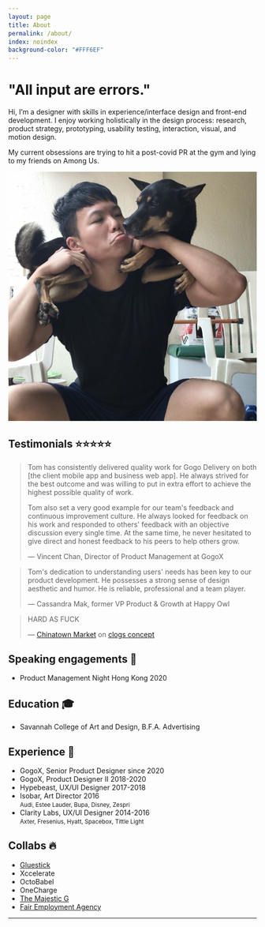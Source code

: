 ```yaml
---
layout: page
title: About
permalink: /about/
index: noindex
background-color: "#FFF6EF"
---
```


<div class="section big-text grid grid-d3-m1 tofadein">
  <div class="grid-item span-2">
    <h1>"All input are errors."</h1>
    <p>Hi, I’m a designer with skills in experience/interface design and front-end development. I enjoy working holistically in the design process: research, product strategy, prototyping, usability testing, interaction, visual, and motion design.</p>
    <p>My current obsessions are trying to hit a post-covid PR at the gym and lying to my friends on Among Us.</p>  
  </div>
  <div class="grid-item">
    <img src="/assets/me-4.jpg" class="pp"/>
  </div>
</div>

<div class="section grid grid-d3-m1 tofadein">
  <div class="grid-item span-2">
    <h2>Testimonials ⭐⭐⭐⭐⭐</h2>
    <blockquote>
      <p>Tom has consistently delivered quality work for Gogo Delivery on both [the client mobile app and business web app]. He always strived for the best outcome and was willing to put in extra effort to achieve the highest possible quality of work.</p>
      <p>Tom also set a very good example for our team's feedback and continuous improvement culture. He always looked for feedback on his work and responded to others' feedback with an objective discussion every single time. At the same time, he never hesitated to give direct and honest feedback to his peers to help others grow.</p>      
      <div class="quote-person">
        <div>
          — Vincent Chan, Director of Product Management at GogoX
        </div>
      </div>
    </blockquote>
    <blockquote>
      <p>Tom's dedication to understanding users' needs has been key to our product development. He possesses a strong sense of design aesthetic and humor. He is reliable, professional and a team player.</p>
      <div class="quote-person">
        <div>
          — Cassandra Mak, former VP Product & Growth at Happy Owl
        </div>
      </div>
    </blockquote>
    <blockquote>
      <p>HARD AS FUCK</p>
      <div class="quote-person">
        <div>
          — <a href="https://www.instagram.com/chinatownmarket/?hl=en">Chinatown Market</a> on <a href="https://www.instagram.com/p/BbON8ZGhCOO/">clogs concept</a>
        </div>
      </div>
    </blockquote>
  </div>
</div>
<!--
<div class="section grid grid-d3-m1 tofadein">
  <div class="grid-item span-2">
    <blockquote>
      <p>Just chop it with the scissors</p>
      <div class="quote-person">
        <div>
          <img src="https://yt3.ggpht.com/a/AATXAJznHrEFWWm1tbb7DitP_rHOCY9rmi0OuYYzdiHH3A=s88-c-k-c0x00ffffff-no-rj" class="pp"/>
        </div>
        <div>
          <a href="https://www.youtube.com/channel/UCZFmxd9L1btyXig-2Dp9XnA">Chicken Connoisseur</a> on <a href="https://www.youtube.com/watch?v=NNa0dui6Dpw">zip tie removal tutorial</a>
        </div>
      </div>
    </blockquote>
    <blockquote>
      <p>Yours is better</p>
      <div class="quote-person">
        <div>
          <img src="https://yt3.ggpht.com/a/AATXAJzkQ1uJ_MkBbH29qQwqB6_rRtZhYhyUPFEVzsgqNg=s88-c-k-c0x00ffffff-no-rj" class="pp"/>
        </div>
        <div>
          <a href="https://www.youtube.com/channel/UCXiEAOp6sI6Fye5UqwQcXWw">thewinekone</a>
        </div>
      </div>
    </blockquote>
    <blockquote>
      <p>Tom's dedication to understanding users' needs has been key to our product development. He possesses a strong sense of design aesthetic and humor. He is reliable, professional and a team player.</p>
      <div class="quote-person">
        <div>
          <img src="https://media-exp1.licdn.com/dms/image/C5103AQFh9IXmjH--6w/profile-displayphoto-shrink_100_100/0?e=1607558400&v=beta&t=HMc3YvXPKzayp40kdkiXrfpJTvxpZjVm_C438tVbN7c" class="pp"/>
        </div>
        <div>
          Cassandra Mak, former VP Product & Growth at Happy Owl
        </div>
      </div>
    </blockquote>
    <blockquote>
      <p>Tom has a great intuition and will work hard & well to deliver something beyond expectations. He's an excellent team player and does more than expected to simplify other's work. I hope we will have another chance to work together in the future!</p>
      <div class="quote-person">
        <div>
          <img src="https://media-exp1.licdn.com/dms/image/C4E03AQHTsP0XMsm8Bw/profile-displayphoto-shrink_100_100/0?e=1607558400&v=beta&t=8y3yKQ3K_yJdrgRtSOcw45BH1nUs4Eg4Ev8coC18mPY" class="pp"/>
        </div>
        <div>
          Matthieu Bodin, former Project Manager at Clarity Labs
        </div>
      </div>
    </blockquote>
  </div>
</div>
-->


<div class="section grid grid-d2-m1 tofadein">
  
  <div class="grid-item">
    <h2>Speaking engagements 🎤</h2>
    <ul class="list-reset">
      <li>Product Management Night Hong Kong 2020</li>
    </ul>
  </div>
   <div class="grid-item">
    <h2>Education 🎓</h2>
    <ul class="list-reset">
      <li>Savannah College of Art and Design, B.F.A. Advertising</li>
    </ul>
  </div> 
  <div class="grid-item">
    <h2>Experience 🧠</h2>
    <ul class="list-reset">
      <li>GogoX, Senior Product Designer since 2020</li>
      <li>GogoX, Product Designer II 2018-2020</li>
      <li>Hypebeast, UX/UI Designer 2017-2018</li>
      <li>Isobar, Art Director 2016<br><small>Audi, Estee Lauder, Bupa, Disney, Zespri</small></li>
      <li>Clarity Labs, UX/UI Designer 2014-2016<br><small>Axter, Fresenius, Hyatt, Spacebox, Tittle Light</small></li>
    </ul>
  </div>  
  <div class="grid-item">
    <h2>Collabs 🔥</h2>
    <ul class="list-reset">
      <li><a href="https://www.instagram.com/gluestickent/?hl=en">Gluestick</a></li>
      <li>Xccelerate</li>
      <li>OctoBabel</li>
      <li>OneCharge</li>
      <li><a href="https://open.spotify.com/artist/6FYb6pz46vUS11KcdUsM1W">The Majestic G</a></li> 
      <li><a href="https://www.fairagency.org/">Fair Employment Agency</a></li>
    </ul>
  </div>
</div>


<hr>